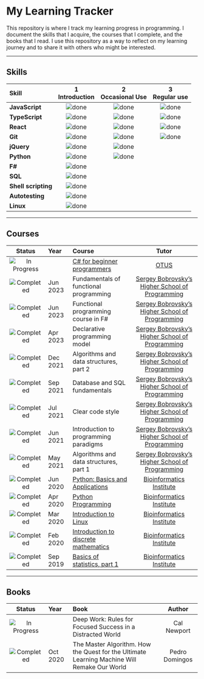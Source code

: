 # My Learning Tracker

This repository is where I track my learning progress in programming.
I document the skills that I acquire, the courses that I complete, and the books that I read.
I use this repository as a way to reflect on my learning journey and to share it with others who might be interested.

----

## Skills

[done]: https://user-images.githubusercontent.com/29199184/32275438-8385f5c0-bf0b-11e7-9406-42265f71e2bd.png "Done"

|               Skill              | 1<br>Introduction | 2<br>Occasional Use    | 3<br>Regular use |
|:-------------------------------- |:-----------------:|:----------------------:|:----------------:|
|**JavaScript**                    | ![done][done]     | ![done][done]          | ![done][done]    |
|**TypeScript**                    | ![done][done]     | ![done][done]          | ![done][done]    |
|**React**                         | ![done][done]     | ![done][done]          | ![done][done]    |
|**Git**                           | ![done][done]     | ![done][done]          | ![done][done]    |
|**jQuery**                        | ![done][done]     | ![done][done]          |                  |
|**Python**                        | ![done][done]     | ![done][done]          |                  |
|**F#**                            | ![done][done]     |                        |                  |
|**SQL**                           | ![done][done]     |                        |                  |
|**Shell scripting**               | ![done][done]     |                        |                  |
|**Autotesting**                   | ![done][done]     |                        |                  |
|**Linux**                         | ![done][done]     |                        |                  |

----

## Courses

[//]: # (Status images)

[Completed]: https://user-images.githubusercontent.com/29199184/32275438-8385f5c0-bf0b-11e7-9406-42265f71e2bd.png "Completed"
[In Progress]: https://user-images.githubusercontent.com/29199184/34462881-7305ddac-ee4d-11e7-9b57-589424820da4.png "In Progress"
[Soon]: https://user-images.githubusercontent.com/29199184/34462916-d5c37bd4-ee4d-11e7-9f4a-d57f2243281b.png "Soon"

|            Status           |   Year     | Course                                                          |                Tutor                              |
|:---------------------------:|:-----------|:----------------------------------------------------------------|:-------------------------------------------------:|
| ![In Progress][In Progress] |            | [C# for beginner programmers]                                   | [OTUS]                                            |
| ![Completed][Completed]     | Jun 2023   | Fundamentals of functional programming                          | [Sergey Bobrovsky’s Higher School of Programming] |
| ![Completed][Completed]     | Jun 2023   | Functional programming course in F#                             | [Sergey Bobrovsky’s Higher School of Programming] |
| ![Completed][Completed]     | Apr 2023   | Declarative programming model                                   | [Sergey Bobrovsky’s Higher School of Programming] |
| ![Completed][Completed]     | Dec 2021   | Algorithms and data structures, part 2                          | [Sergey Bobrovsky’s Higher School of Programming] |
| ![Completed][Completed]     | Sep 2021   | Database and SQL fundamentals                                   | [Sergey Bobrovsky’s Higher School of Programming] |
| ![Completed][Completed]     | Jul 2021   | Clear code style                                                | [Sergey Bobrovsky’s Higher School of Programming] |
| ![Completed][Completed]     | Jun 2021   | Introduction to programming paradigms                           | [Sergey Bobrovsky’s Higher School of Programming] |
| ![Completed][Completed]     | May 2021   | Algorithms and data structures, part 1                          | [Sergey Bobrovsky’s Higher School of Programming] |
| ![Completed][Completed]     | Jun 2020   | [Python: Basics and Applications]                               | [Bioinformatics Institute]                        |
| ![Completed][Completed]     | Apr 2020   | [Python Programming]                                            | [Bioinformatics Institute]                        |
| ![Completed][Completed]     | Mar 2020   | [Introduction to Linux]                                         | [Bioinformatics Institute]                        |
| ![Completed][Completed]     | Feb 2020   | [Introduction to discrete mathematics]                          | [Bioinformatics Institute]                        |
| ![Completed][Completed]     | Sep 2019   | [Basics of statistics, part 1]                                  | [Bioinformatics Institute]                        |

[//]: # (Reference links to courses)

[C# for beginner programmers]: https://otus.ru/learning/online/18778/
[Python: Basics and Applications]: https://stepik.org/course/512/
[Python Programming]: https://stepik.org/course/67/
[Introduction to Linux]: https://stepik.org/course/73/
[Introduction to discrete mathematics]: https://stepik.org/course/902/
[Basics of statistics, part 1]: https://stepik.org/course/76/

[//]: # (Reference links to tutors)

[OTUS]: https://otus.ru/
[Sergey Bobrovsky’s Higher School of Programming]: https://vk.com/lambda_brain
[Sergey Bobrovsky’s Higher School of Programming]: https://vk.com/lambda_brain
[Bioinformatics Institute]: https://bioinf.me/

----

## Books

[Completed]: https://user-images.githubusercontent.com/29199184/32275438-8385f5c0-bf0b-11e7-9406-42265f71e2bd.png "Completed"
[In Progress]: https://user-images.githubusercontent.com/29199184/34462881-7305ddac-ee4d-11e7-9b57-589424820da4.png "In Progress"
[Soon]: https://user-images.githubusercontent.com/29199184/34462916-d5c37bd4-ee4d-11e7-9f4a-d57f2243281b.png "Soon"

|            Status           |   Year     | Book                                                            |                Author                       |
|:---------------------------:|:-----------|:----------------------------------------------------------------|:-------------------------------------------:|
| ![In Progress][In Progress] |            | Deep Work: Rules for Focused Success in a Distracted World      | Cal Newport                                 |
| ![Completed][Completed]     |  Oct 2020  | The Master Algorithm. How the Quest for the Ultimate Learning Machine Will Remake Our World  | Pedro Domingos |
